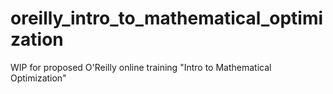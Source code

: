 # oreilly_intro_to_mathematical_optimization
WIP for proposed O'Reilly online training "Intro to Mathematical Optimization"
